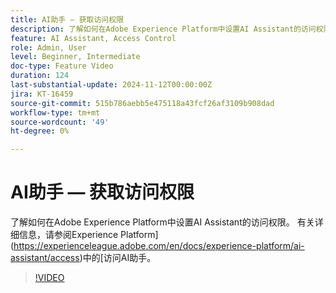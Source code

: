```yaml
---
title: AI助手 — 获取访问权限
description: 了解如何在Adobe Experience Platform中设置AI Assistant的访问权限。
feature: AI Assistant, Access Control
role: Admin, User
level: Beginner, Intermediate
doc-type: Feature Video
duration: 124
last-substantial-update: 2024-11-12T00:00:00Z
jira: KT-16459
source-git-commit: 515b786aebb5e475118a43fcf26af3109b908dad
workflow-type: tm+mt
source-wordcount: '49'
ht-degree: 0%

---
```



# AI助手 — 获取访问权限

了解如何在Adobe Experience Platform中设置AI Assistant的访问权限。 有关详细信息，请参阅Experience Platform](https://experienceleague.adobe.com/en/docs/experience-platform/ai-assistant/access)中的[访问AI助手。

>[!VIDEO](https://video.tv.adobe.com/v/3436470/?learn=on)
